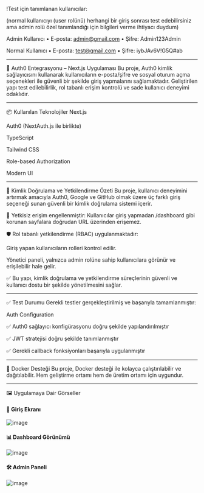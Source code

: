!Test için tanımlanan kullanıcılar:

(normal kullanıcıyı (user rolünü) herhangi bir giriş sonrası test edebilirsiniz ama admin rolü özel tanımlandığı için bilgileri verme ihtiyacı duydum)

Admin Kullanıcı
• E-posta: admin@gmail.com
• Şifre: Admin123Admin

Normal Kullanıcı
• E-posta: test@gmail.com
• Şifre: iybJAv6V!G5Q#ab

------

🔐 Auth0 Entegrasyonu – Next.js Uygulaması
Bu proje, Auth0 kimlik sağlayıcısını kullanarak kullanıcıların e-posta/şifre ve sosyal oturum açma seçenekleri ile güvenli bir şekilde giriş yapmalarını sağlamaktadır. Geliştirilen yapı test edilebilirlik, rol tabanlı erişim kontrolü ve sade kullanıcı deneyimi odaklıdır.

------

📦 Kullanılan Teknolojiler
Next.js

Auth0 (NextAuth.js ile birlikte)

TypeScript

Tailwind CSS

Role-based Authorization

Modern UI

------

🔐 Kimlik Doğrulama ve Yetkilendirme Özeti
Bu proje, kullanıcı deneyimini artırmak amacıyla Auth0, Google ve GitHub olmak üzere üç farklı giriş seçeneği sunan güvenli bir kimlik doğrulama sistemi içerir.

🚫 Yetkisiz erişim engellenmiştir: Kullanıcılar giriş yapmadan /dashboard gibi korunan sayfalara doğrudan URL üzerinden erişemez.

🛡️ Rol tabanlı yetkilendirme (RBAC) uygulanmaktadır:

Giriş yapan kullanıcıların rolleri kontrol edilir.

Yönetici paneli, yalnızca admin rolüne sahip kullanıcılara görünür ve erişilebilir hale gelir.

✅ Bu yapı, kimlik doğrulama ve yetkilendirme süreçlerinin güvenli ve kullanıcı dostu bir şekilde yönetilmesini sağlar.

------

✅ Test Durumu
Gerekli testler gerçekleştirilmiş ve başarıyla tamamlanmıştır:

Auth Configuration

✅ Auth0 sağlayıcı konfigürasyonu doğru şekilde yapılandırılmıştır

✅ JWT stratejisi doğru şekilde tanımlanmıştır

✅ Gerekli callback fonksiyonları başarıyla uygulanmıştır

------

🐳 Docker Desteği
Bu proje, Docker desteği ile kolayca çalıştırılabilir ve dağıtılabilir. Hem geliştirme ortamı hem de üretim ortamı için uygundur.

------

🖼️ Uygulamaya Dair Görseller


#### 🔑 Giriş Ekranı
![image](https://github.com/user-attachments/assets/18ee004a-32eb-4437-9f67-7ae1aff529e5)


#### 📊 Dashboard Görünümü
![image](https://github.com/user-attachments/assets/0ae3cab3-cde8-4901-a3c4-5267a4755717)

#### 🛠️ Admin Paneli
![image](https://github.com/user-attachments/assets/8ad291d7-2c44-47a8-8de7-de491ba1df47)




